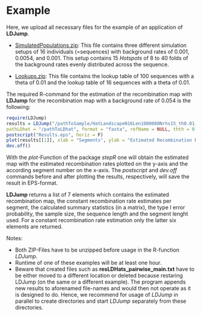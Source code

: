 # Example

Here, we upload all necessary files for the example of an application of **LDJump**. 

* [SimulatedPopulations.zip](https://github.com/PhHermann/LDJump/blob/master/Example/SimulatedPopulations.zip): This file contains three different simulation setups of 16 individuals (=sequences) with background rates of 0.001, 0.0054, and 0.001. This setup contains 15 *Hotspots* of 8 to 40 folds of the background rates evenly distributed across the sequence. 
<!-- TSI_Sample.zip This file contains the sample of 50 invidivuals of the Toscan (Italian) population of the 1000 Genomes project-->
* [Lookups.zip](https://github.com/PhHermann/LDJump/blob/master/Example/Lookups.zip): This file contains the lookup table of 100 sequences with a theta of 0.01 and the lookup table of 16 sequences with a theta of 0.01.

The required R-command for the estimation of the recombination map with **LDJump** for the recombination map with a background rate of 0.054 is the following: 

```R
require(LDJump)
results = LDJump("/pathToSample/HatLandscapeN16Len1000000Nrhs15_th0.01_540_1.fa", alpha = 0.05, segLength = 1000, 
pathLDhat = "/pathToLDhat", format = "fasta", refName = NULL, thth = 0.01)
postscript("Results.eps", horiz = F)
plot(results[[1]], xlab = "Segments", ylab = "Estimated Recombination Rate", main = "Estimated recombination map with LDJump")
dev.off()

```

    
With the *plot*-Function of the package *stepR* one will obtain the estimated map with the estimated recombination rates plotted on the y-axis and the according segment number on the x-axis. The *postscript* and *dev.off* commands before and after plotting the results, respectively, will save the result in EPS-format. 

**LDJump** returns a list of 7 elements which contains the estimated recombination map, the constant recombination rate estimates per segment, the calculated summary statistics (in a matrix), the type I error probability, the sample size, the sequence length and the segment lenght used. 
For a constant recombination rate estimation only the latter six elements are returned. 

Notes: 
* Both ZIP-Files have to be unzipped before usage in the R-function *LDJump*. 
* Runtime of one of these examples will be at least one hour. 
* Beware that created files such as **resLDHats_pairwise_main.txt** have to be either moved to a different location or deleted because restaring LDJump (on the same or a different example). The program appends new results to aforenamed file-names and would then not operate as it is designed to do. Hence, we recommend for usage of *LDJump* in parallel to create directories and start *LDJump* separately from these directories. 

